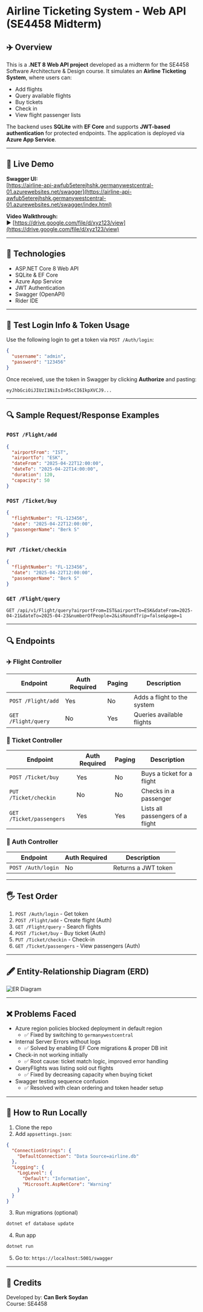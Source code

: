 # Airline Ticketing System - Web API (SE4458 Midterm)

## ✈️ Overview

This is a **.NET 8 Web API project** developed as a midterm for the SE4458 Software Architecture & Design course. It simulates an **Airline Ticketing System**, where users can:

- Add flights
- Query available flights
- Buy tickets
- Check in
- View flight passenger lists

The backend uses **SQLite** with **EF Core** and supports **JWT-based authentication** for protected endpoints. The application is deployed via **Azure App Service**.

---

## 🔗 Live Demo

**Swagger UI:**\
[https://airline-api-awfub5eterejhshk.germanywestcentral-01.azurewebsites.net/swagger](https://airline-api-awfub5eterejhshk.germanywestcentral-01.azurewebsites.net/swagger/index.html)

**Video Walkthrough:**\
▶️ [https://drive.google.com/file/d/xyz123/view](https://drive.google.com/file/d/xyz123/view) 

---

## 🔧 Technologies

- ASP.NET Core 8 Web API
- SQLite & EF Core
- Azure App Service
- JWT Authentication
- Swagger (OpenAPI)
- Rider IDE

---

## 🔐 Test Login Info & Token Usage

Use the following login to get a token via `POST /Auth/login`:

```json
{
  "username": "admin",
  "password": "123456"
}
```

Once received, use the token in Swagger by clicking **Authorize** and pasting:

```
eyJhbGciOiJIUzI1NiIsInR5cCI6IkpXVCJ9...
```

---

## 🔍 Sample Request/Response Examples

### `POST /Flight/add`
```json
{
  "airportFrom": "IST",
  "airportTo": "ESK",
  "dateFrom": "2025-04-22T12:00:00",
  "dateTo": "2025-04-22T14:00:00",
  "duration": 120,
  "capacity": 50
}
```

### `POST /Ticket/buy`
```json
{
  "flightNumber": "FL-123456",
  "date": "2025-04-22T12:00:00",
  "passengerName": "Berk S"
}
```

### `PUT /Ticket/checkin`
```json
{
  "flightNumber": "FL-123456",
  "date": "2025-04-22T12:00:00",
  "passengerName": "Berk S"
}
```

### `GET /Flight/query`
```http
GET /api/v1/Flight/query?airportFrom=IST&airportTo=ESK&dateFrom=2025-04-21&dateTo=2025-04-23&numberOfPeople=2&isRoundTrip=false&page=1
```

---

## 🔍 Endpoints

### ✈️ Flight Controller

| Endpoint             | Auth Required | Paging | Description                 |
| -------------------- | ------------- | ------ | --------------------------- |
| `POST /Flight/add`   | Yes           | No     | Adds a flight to the system |
| `GET  /Flight/query` | No            | Yes    | Queries available flights   |

### 🎩 Ticket Controller

| Endpoint                  | Auth Required | Paging | Description                      |
| ------------------------- | ------------- | ------ | -------------------------------- |
| `POST /Ticket/buy`        | Yes           | No     | Buys a ticket for a flight       |
| `PUT  /Ticket/checkin`    | No            | No     | Checks in a passenger            |
| `GET  /Ticket/passengers` | Yes           | Yes    | Lists all passengers of a flight |

### 🔐 Auth Controller

| Endpoint           | Auth Required | Description         |
| ------------------ | ------------- | ------------------- |
| `POST /Auth/login` | No            | Returns a JWT token |

---

## 🖐 Test Order

1. `POST /Auth/login` - Get token
2. `POST /Flight/add` - Create flight (Auth)
3. `GET /Flight/query` - Search flights
4. `POST /Ticket/buy` - Buy ticket (Auth)
5. `PUT /Ticket/checkin` - Check-in
6. `GET /Ticket/passengers` - View passengers (Auth)

---

## 🖋️ Entity-Relationship Diagram (ERD)

![ER Diagram](/ERDiagram.jpg)

---

## ❌ Problems Faced

- Azure region policies blocked deployment in default region
  - ✅ Fixed by switching to `germanywestcentral`
- Internal Server Errors without logs
  - ✅ Solved by enabling EF Core migrations & proper DB init
- Check-in not working initially
  - ✅ Root cause: ticket match logic, improved error handling
- QueryFlights was listing sold out flights
  - ✅ Fixed by decreasing capacity when buying ticket
- Swagger testing sequence confusion
  - ✅ Resolved with clean ordering and token header setup

---

## 🚀 How to Run Locally

1. Clone the repo
2. Add `appsettings.json`:

```json
{
  "ConnectionStrings": {
    "DefaultConnection": "Data Source=airline.db"
  },
  "Logging": {
    "LogLevel": {
      "Default": "Information",
      "Microsoft.AspNetCore": "Warning"
    }
  }
}
```

3. Run migrations (optional)

```bash
dotnet ef database update
```

4. Run app

```bash
dotnet run
```

5. Go to: `https://localhost:5001/swagger`

---

## 🙌 Credits

Developed by: **Can Berk Soydan**\
Course: SE4458

